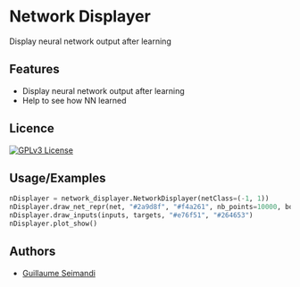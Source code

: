 
# Network Displayer

Display neural network output after learning


## Features

- Display neural network output after learning
- Help to see how NN learned


## Licence

[![GPLv3 License](https://img.shields.io/badge/License-GPL%20v3-yellow.svg)](https://opensource.org/licenses/)

## Usage/Examples

```python
nDisplayer = network_displayer.NetworkDisplayer(netClass=(-1, 1))
nDisplayer.draw_net_repr(net, "#2a9d8f", "#f4a261", nb_points=10000, bounds=(-0.5, -1.5, 1, 1.5))
nDisplayer.draw_inputs(inputs, targets, "#e76f51", "#264653")
nDisplayer.plot_show()
```


## Authors

- [Guillaume Seimandi](https://www.github.com/iSeaox)

